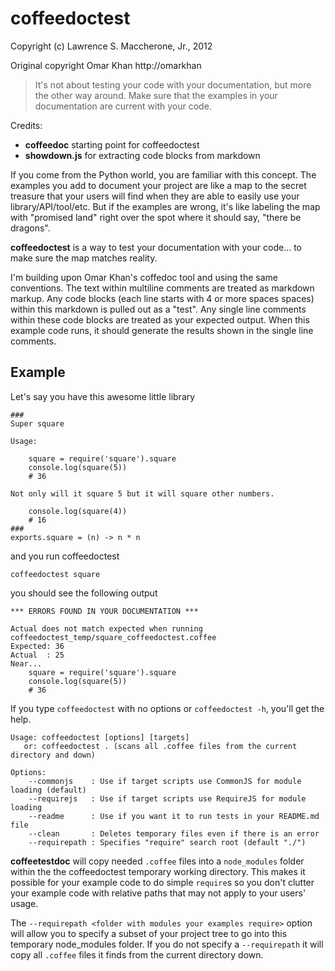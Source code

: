 # coffeedoctest #
Copyright (c) Lawrence S. Maccherone, Jr., 2012

Original copyright Omar Khan http://omarkhan

> It's not about testing your code with your documentation, but more the other way around.
> Make sure that the examples in your documentation are current with your code.

Credits:

* **coffeedoc** starting point for coffeedoctest
* **showdown.js** for extracting code blocks from markdown

If you come from the Python world, you are familiar with this concept. The examples you add to document
your project are like a map to the secret treasure that your users will find when they are able to easily
use your library/API/tool/etc. But if the examples are wrong, it's like labeling the map with 
"promised land" right over the spot where it should say, "there be dragons".

**coffeedoctest** is a way to test your documentation with your code... to make sure the map matches reality.

I'm building upon Omar Khan's coffedoc tool and using the same conventions. The text within multiline comments
are treated as markdown markup. Any code blocks (each line starts with 4 or more spaces spaces) within this 
markdown is pulled out as a "test". Any single line comments within these code blocks are treated as your
expected output. When this example code runs, it should generate the results shown in the single line
comments.

## Example ##

Let's say you have this awesome little library

    ###
    Super square
    
    Usage:
        
        square = require('square').square
        console.log(square(5))
        # 36
        
    Not only will it square 5 but it will square other numbers.
    
        console.log(square(4))
        # 16
    ###
    exports.square = (n) -> n * n   
    
and you run coffeedoctest

    coffeedoctest square
    
you should see the following output

    *** ERRORS FOUND IN YOUR DOCUMENTATION ***
    
    Actual does not match expected when running coffeedoctest_temp/square_coffeedoctest.coffee
    Expected: 36
    Actual  : 25
    Near...
        square = require('square').square
        console.log(square(5))
        # 36
        
If you type `coffeedoctest` with no options or `coffeedoctest -h`, you'll get the help.

    Usage: coffeedoctest [options] [targets]
       or: coffeedoctest . (scans all .coffee files from the current directory and down)
    
    Options:
        --commonjs    : Use if target scripts use CommonJS for module loading (default)
        --requirejs   : Use if target scripts use RequireJS for module loading
        --readme      : Use if you want it to run tests in your README.md file
        --clean       : Deletes temporary files even if there is an error
        --requirepath : Specifies "require" search root (default "./")
        
**coffeetestdoc** will copy needed `.coffee` files into a `node_modules` folder within the the coffeedoctest temporary 
working directory. This makes it possible for your example code to do simple `require`s so you don't 
clutter your example code with relative paths that may not apply to your users' usage.

The `--requirepath <folder with modules your examples require>` option will allow you to specify a subset of your 
project tree to go into this temporary node_modules folder. If you do not specify a `--requirepath` it will copy 
all `.coffee` files it finds from the current directory down. 

        

        

